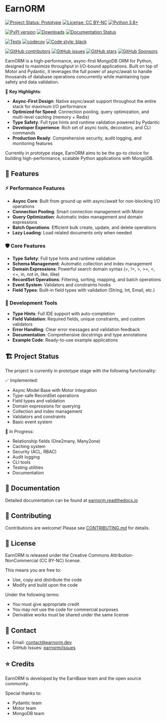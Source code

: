 # EarnORM

[![Project Status: Prototype](https://img.shields.io/badge/Project%20Status-Prototype-yellow.svg)]()
[![License: CC BY-NC](https://img.shields.io/badge/License-CC%20BY--NC-lightgrey.svg)]()
[![Python 3.8+](https://img.shields.io/badge/python-3.8+-blue.svg)]()

[![PyPI version](https://badge.fury.io/py/earnorm.svg)](https://badge.fury.io/py/earnorm)
[![Downloads](https://pepy.tech/badge/earnorm)](https://pepy.tech/project/earnorm)
[![Documentation Status](https://readthedocs.org/projects/earnorm/badge/?version=latest)](https://earnorm.readthedocs.io/en/latest/?badge=latest)

[![Tests](https://github.com/earnorm/earnorm/workflows/Tests/badge.svg)](https://github.com/earnorm/earnorm/actions)
[![codecov](https://codecov.io/gh/earnorm/earnorm/branch/main/graph/badge.svg)](https://codecov.io/gh/earnorm/earnorm)
[![Code style: black](https://img.shields.io/badge/code%20style-black-000000.svg)](https://github.com/psf/black)

[![GitHub contributors](https://img.shields.io/github/contributors/earnorm/earnorm.svg)](https://github.com/earnorm/earnorm/graphs/contributors)
[![GitHub issues](https://img.shields.io/github/issues/earnorm/earnorm.svg)](https://github.com/earnorm/earnorm/issues)
[![GitHub stars](https://img.shields.io/github/stars/earnorm/earnorm.svg)](https://github.com/earnorm/earnorm/stargazers)
[![GitHub Sponsors](https://img.shields.io/github/sponsors/earnorm)](https://github.com/sponsors/earnorm)

EarnORM is a high-performance, async-first MongoDB ORM for Python, designed to maximize throughput in I/O-bound applications. Built on top of Motor and Pydantic, it leverages the full power of async/await to handle thousands of database operations concurrently while maintaining type safety and data validation.

🚀 **Key Highlights**:

- **Async-First Design**: Native async/await support throughout the entire stack for maximum I/O performance
- **Optimized for Speed**: Connection pooling, query optimization, and multi-level caching (memory + Redis)
- **Type Safety**: Full type hints and runtime validation powered by Pydantic
- **Developer Experience**: Rich set of async tools, decorators, and CLI commands
- **Production Ready**: Comprehensive security, audit logging, and monitoring features

Currently in prototype stage, EarnORM aims to be the go-to choice for building high-performance, scalable Python applications with MongoDB.

## 🌟 Features

### ⚡️ Performance Features

- **Async Core**: Built from ground up with async/await for non-blocking I/O operations
- **Connection Pooling**: Smart connection management with Motor
- **Query Optimization**: Automatic index management and domain expressions
- **Batch Operations**: Efficient bulk create, update, and delete operations
- **Lazy Loading**: Load related documents only when needed

### 🛡 Core Features

- **Type Safety**: Full type hints and runtime validation
- **Schema Management**: Automatic collection and index management
- **Domain Expressions**: Powerful search domain syntax (=, !=, >, >=, <, <=, in, not in, like, ilike)
- **RecordSet Operations**: Filtering, sorting, mapping, and batch operations
- **Event System**: Validators and constraints hooks
- **Field Types**: Built-in field types with validation (String, Int, Email, etc.)

### 🔧 Development Tools

- **Type Hints**: Full IDE support with auto-completion
- **Field Validation**: Required fields, unique constraints, and custom validators
- **Error Handling**: Clear error messages and validation feedback
- **Documentation**: Comprehensive docstrings and type annotations
- **Example Code**: Ready-to-use example applications

## 🏗 Project Status

The project is currently in prototype stage with the following functionality:

✅ Implemented:

- Async Model Base with Motor integration
- Type-safe RecordSet operations
- Field types and validation
- Domain expressions for querying
- Collection and index management
- Validators and constraints
- Basic event system

🚧 In Progress:

- Relationship fields (One2many, Many2one)
- Caching system
- Security (ACL, RBAC)
- Audit logging
- CLI tools
- Testing utilities
- Documentation

## 📝 Documentation

Detailed documentation can be found at [earnorm.readthedocs.io](https://earnorm.readthedocs.io)

## 🤝 Contributing

Contributions are welcome! Please see [CONTRIBUTING.md](CONTRIBUTING.md) for details.

## 📄 License

EarnORM is released under the Creative Commons Attribution-NonCommercial (CC BY-NC) license.

This means you are free to:

- Use, copy and distribute the code
- Modify and build upon the code

Under the following terms:

- You must give appropriate credit
- You may not use the code for commercial purposes
- Derivative works must be shared under the same license

## 📧 Contact

- Email: [contact@earnorm.dev](mailto:contact@earnorm.dev)
- GitHub Issues: [earnorm/issues](https://github.com/earnorm/earnorm/issues)

## ⭐️ Credits

EarnORM is developed by the EarnBase team and the open source community.

Special thanks to:

- Pydantic team
- Motor team
- MongoDB team
